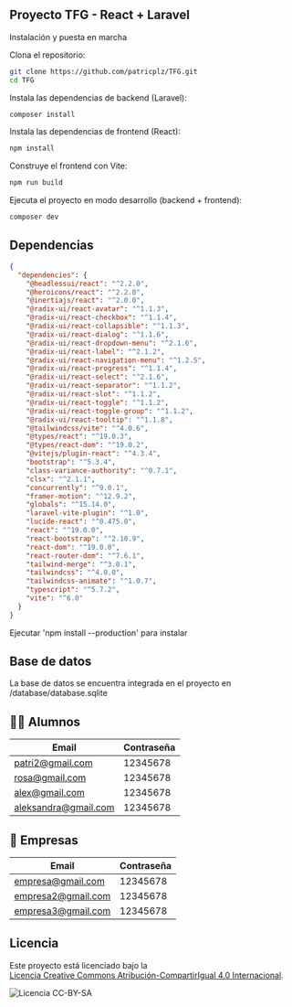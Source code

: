 ## Proyecto TFG - React + Laravel
Instalación y puesta en marcha

Clona el repositorio:

``` bash
git clone https://github.com/patricplz/TFG.git
cd TFG
```

Instala las dependencias de backend (Laravel):
```bash
composer install
```

Instala las dependencias de frontend (React):
```bash
npm install
```

Construye el frontend con Vite:

```bash
npm run build
```

Ejecuta el proyecto en modo desarrollo (backend + frontend):
```bash
composer dev
```

## Dependencias

```json
{
  "dependencies": {
    "@headlessui/react": "^2.2.0",
    "@heroicons/react": "^2.2.0",
    "@inertiajs/react": "^2.0.0",
    "@radix-ui/react-avatar": "^1.1.3",
    "@radix-ui/react-checkbox": "^1.1.4",
    "@radix-ui/react-collapsible": "^1.1.3",
    "@radix-ui/react-dialog": "^1.1.6",
    "@radix-ui/react-dropdown-menu": "^2.1.6",
    "@radix-ui/react-label": "^2.1.2",
    "@radix-ui/react-navigation-menu": "^1.2.5",
    "@radix-ui/react-progress": "^1.1.4",
    "@radix-ui/react-select": "^2.1.6",
    "@radix-ui/react-separator": "^1.1.2",
    "@radix-ui/react-slot": "^1.1.2",
    "@radix-ui/react-toggle": "^1.1.2",
    "@radix-ui/react-toggle-group": "^1.1.2",
    "@radix-ui/react-tooltip": "^1.1.8",
    "@tailwindcss/vite": "^4.0.6",
    "@types/react": "^19.0.3",
    "@types/react-dom": "^19.0.2",
    "@vitejs/plugin-react": "^4.3.4",
    "bootstrap": "^5.3.4",
    "class-variance-authority": "^0.7.1",
    "clsx": "^2.1.1",
    "concurrently": "^9.0.1",
    "framer-motion": "^12.9.2",
    "globals": "^15.14.0",
    "laravel-vite-plugin": "^1.0",
    "lucide-react": "^0.475.0",
    "react": "^19.0.0",
    "react-bootstrap": "^2.10.9",
    "react-dom": "^19.0.0",
    "react-router-dom": "^7.6.1",
    "tailwind-merge": "^3.0.1",
    "tailwindcss": "^4.0.0",
    "tailwindcss-animate": "^1.0.7",
    "typescript": "^5.7.2",
    "vite": "^6.0"
  }
}
```
Ejecutar 'npm install --production' para instalar

## Base de datos
La base de datos se encuentra integrada en el proyecto en /database/database.sqlite

## 🧑‍🎓 Alumnos

| Email                | Contraseña |
|----------------------|------------|
| patri2@gmail.com     | 12345678   |
| rosa@gmail.com       | 12345678   |
| alex@gmail.com       | 12345678   |
| aleksandra@gmail.com | 12345678   |

## 🏢 Empresas

| Email                | Contraseña |
|----------------------|------------|
| empresa@gmail.com    | 12345678   |
| empresa2@gmail.com   | 12345678   |
| empresa3@gmail.com   | 12345678   |


## Licencia

Este proyecto está licenciado bajo la  
[Licencia Creative Commons Atribución-CompartirIgual 4.0 Internacional](https://creativecommons.org/licenses/by-sa/4.0/deed.es).

![Licencia CC-BY-SA](https://licensebuttons.net/l/by-sa/4.0/88x31.png)
